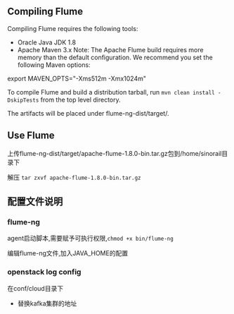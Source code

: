 <!--
Licensed to the Apache Software Foundation (ASF) under one or more
contributor license agreements.  See the NOTICE file distributed with
this work for additional information regarding copyright ownership.
The ASF licenses this file to You under the Apache License, Version 2.0
(the "License"); you may not use this file except in compliance with
the License.  You may obtain a copy of the License at

     http://www.apache.org/licenses/LICENSE-2.0

Unless required by applicable law or agreed to in writing, software
distributed under the License is distributed on an "AS IS" BASIS,
WITHOUT WARRANTIES OR CONDITIONS OF ANY KIND, either express or implied.
See the License for the specific language governing permissions and
limitations under the License.
-->

## Compiling Flume
Compiling Flume requires the following tools:

* Oracle Java JDK 1.8
* Apache Maven 3.x
Note: The Apache Flume build requires more memory than the default configuration. We recommend you set the following Maven options:

export MAVEN_OPTS="-Xms512m -Xmx1024m"

To compile Flume and build a distribution tarball, run `mvn clean install -DskipTests` from the top level directory.

The artifacts will be placed under flume-ng-dist/target/.

## Use Flume
上传flume-ng-dist/target/apache-flume-1.8.0-bin.tar.gz包到/home/sinorail目录下

解压 `tar zxvf apache-flume-1.8.0-bin.tar.gz`

## 配置文件说明
### flume-ng
agent启动脚本,需要赋予可执行权限,`chmod +x bin/flume-ng`

编辑flume-ng文件,加入JAVA_HOME的配置
### openstack log config
在conf/cloud目录下

* 替换kafka集群的地址